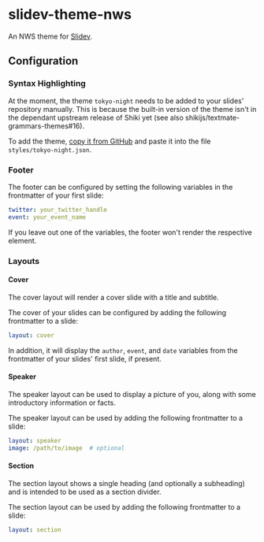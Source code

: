 # slidev-theme-nws

An NWS theme for [Slidev](https://sli.dev).

## Configuration

### Syntax Highlighting

At the moment, the theme `tokyo-night` needs to be added to your slides' repository manually. This is because the built-in version of the theme isn't in the dependant upstream release of Shiki yet (see also shikijs/textmate-grammars-themes#16).

To add the theme, [copy it from GitHub](https://github.com/shikijs/textmate-grammars-themes/blob/main/packages/tm-themes/themes/tokyo-night.json) and paste it into the file `styles/tokyo-night.json`.

### Footer

The footer can be configured by setting the following variables in the frontmatter of your first slide:

```yaml
twitter: your_twitter_handle
event: your_event_name
```

If you leave out one of the variables, the footer won't render the respective element.

### Layouts

#### Cover

The cover layout will render a cover slide with a title and subtitle.

The cover of your slides can be configured by adding the following frontmatter to a slide:

```yaml
layout: cover
```

In addition, it will display the `author`, `event`, and `date` variables from the frontmatter of your slides' first slide, if present.


#### Speaker

The speaker layout can be used to display a picture of you, along with some introductory information or facts.

The speaker layout can be used by adding the following frontmatter to a slide:

```yaml
layout: speaker
image: /path/to/image  # optional
```

#### Section

The section layout shows a single heading (and optionally a subheading) and is intended to be used as a section divider.

The section layout can be used by adding the following frontmatter to a slide:

```yaml
layout: section
```
